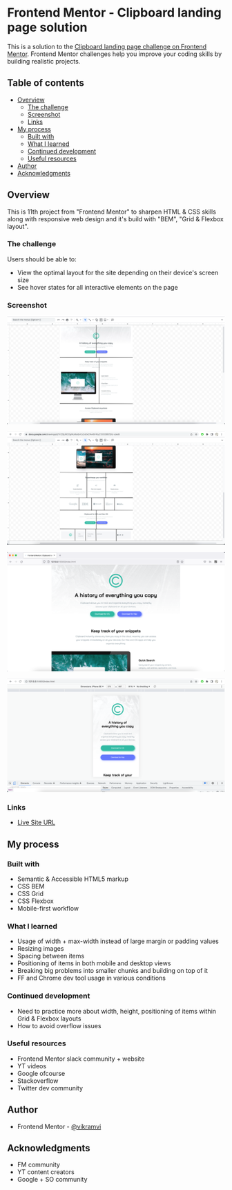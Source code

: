 # Frontend Mentor - Clipboard landing page solution

This is a solution to the [Clipboard landing page challenge on Frontend Mentor](https://www.frontendmentor.io/challenges/clipboard-landing-page-5cc9bccd6c4c91111378ecb9). Frontend Mentor challenges help you improve your coding skills by building realistic projects.

## Table of contents

- [Overview](#overview)
  - [The challenge](#the-challenge)
  - [Screenshot](#screenshot)
  - [Links](#links)
- [My process](#my-process)
  - [Built with](#built-with)
  - [What I learned](#what-i-learned)
  - [Continued development](#continued-development)
  - [Useful resources](#useful-resources)
- [Author](#author)
- [Acknowledgments](#acknowledgments)

## Overview

This is 11th project from "Frontend Mentor" to sharpen HTML & CSS skills along with responsive web design and it's build with "BEM", "Grid & Flexbox layout".

### The challenge

Users should be able to:

- View the optimal layout for the site depending on their device's screen size
- See hover states for all interactive elements on the page

### Screenshot

![Plan Drawing 1](./screenshots/drawing-1.png)

![Plan Drawing 2](./screenshots/drawing-2.png)

![Desktop Preview](./screenshots/desktop.png)

![Mobile Preview](./screenshots/mobile.png)

### Links

- [Live Site URL](https://vikramvi.github.io/Clipboard-landing-page/)

## My process

### Built with

- Semantic & Accessible HTML5 markup
- CSS BEM
- CSS Grid
- CSS Flexbox
- Mobile-first workflow

### What I learned

- Usage of width + max-width instead of large margin or padding values
- Resizing images
- Spacing between items
- Positioning of items in both mobile and desktop views
- Breaking big problems into smaller chunks and building on top of it
- FF and Chrome dev tool usage in various conditions

### Continued development

- Need to practice more about width, height, positioning of items within Grid & Flexbox layouts
- How to avoid overflow issues

### Useful resources

- Frontend Mentor slack community + website
- YT videos
- Google ofcourse
- Stackoverflow
- Twitter dev community

## Author

- Frontend Mentor - [@vikramvi](https://www.frontendmentor.io/profile/vikramvi)

## Acknowledgments

- FM community
- YT content creators
- Google + SO community
